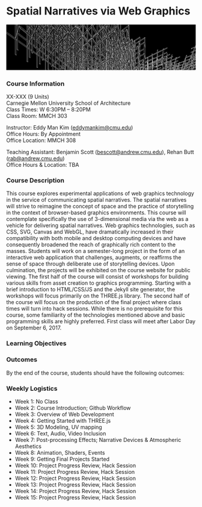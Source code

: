 # Spatial Narratives via Web Graphics
![](assets/banner.png)

### Course Information
XX-XXX (9 Units)<br>
Carnegie Mellon University School of Architecture<br>
Class Times: W 6:30PM – 8:20PM<br>
Class Room: MMCH 303

Instructor: Eddy Man Kim ([eddymankim@cmu.edu](mailto:eddymankim@cmu.edu))<br>
Office Hours: By Appointment<br>
Office Location: MMCH 308

Teaching Assistant: Benjamin Scott ([bescott@andrew.cmu.edu](bescott@andrew.cmu.edu)), Rehan Butt ([rab@andrew.cmu.edu](rab@andrew.cmu.edu))<br>
Office Hours & Location: TBA

### Course Description
This course explores experimental applications of web graphics technology in the service of communicating spatial narratives. The spatial narratives will strive to reimagine the concept of space and the practice of storytelling in the context of browser-based graphics environments. This course will contemplate specifically the use of 3-dimensional media via the web as a vehicle for delivering spatial narratives. Web graphics technologies, such as CSS, SVG, Canvas and WebGL, have dramatically increased in their compatibility with both mobile and desktop computing devices and have consequently broadened the reach of graphically rich content to the masses. Students will work on a semester-long project in the form of an interactive web application that challenges, augments, or reaffirms the sense of space through deliberate use of storytelling devices. Upon culmination, the projects will be exhibited on the course website for public viewing. The first half of the course will consist of workshops for building various skills from asset creation to graphics programming. Starting with a brief introduction to HTML/CSS/JS and the Jekyll site generator, the workshops will focus primarily on the THREE.js library. The second half of the course will focus on the production of the final project where class times will turn into hack sessions. While there is no prerequisite for this course, some familiarity of the technologies mentioned above and basic programming skills are highly preferred. First class will meet after Labor Day on September 6, 2017.


### Learning Objectives


### Outcomes
By the end of the course, students should have the following outcomes:

### Weekly Logistics

- Week 1: No Class
- Week 2: Course Introduction; Github Workflow
- Week 3: Overview of Web Development
- Week 4: Getting Started with THREE.js
- Week 5: 3D Modeling, UV mapping
- Week 6: Text, Audio, Video Inclusion
- Week 7: Post-processing Effects; Narrative Devices & Atmospheric Aesthetics
- Week 8: Animation, Shaders, Events
- Week 9: Getting Final Projects Started
- Week 10: Project Progress Review, Hack Session
- Week 11: Project Progress Review, Hack Session
- Week 12: Project Progress Review, Hack Session
- Week 13: Project Progress Review, Hack Session
- Week 14: Project Progress Review, Hack Session
- Week 15: Project Progress Review, Hack Session